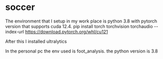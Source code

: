 # soccer

The environment that I setup in my work place is python 3.8 with pytorch version that supports cuda 12.4.
pip install torch torchvision torchaudio --index-url https://download.pytorch.org/whl/cu121

After this I installed ultralytics


In the personal pc the env used is foot_analysis. the python version is 3.8